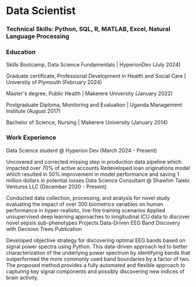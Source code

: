 # Data Scientist
### Technical Skills: Python, SQL, R, MATLAB, Excel, Natural Language Processing
### Education
Skills Bootcamp, Data Science Fundamentals | HyperionDev (July 2024)

Graduate certificate, Professional Development in Health and Social Care | Universtiy of Plymouth (February 2024)

Master's degree, Public Health | Makerere University (January 2022)

Postgraduate Diploma, Monitoring and Evaluation | Uganda Management Institute (August 2017)

Bachelor of Science, Nursing | Makerere University (January 2014)
### Work Experience
Data Science student @ Hyperion Dev (March 2024 - Present)

Uncovered and corrected missing step in production data pipeline which impacted over 70% of active accounts
Redeveloped loan originations model which resulted in 50% improvement in model performance and saving 1 million dollars in potential losses
Data Science Consultant @ Shawhin Talebi Ventures LLC (December 2020 - Present)

Conducted data collection, processing, and analysis for novel study evaluating the impact of over 300 biometrics variables on human performance in hyper-realistic, live-fire training scenarios
Applied unsupervised deep learning approaches to longitudinal ICU data to discover novel sepsis sub-phenotypes
Projects
Data-Driven EEG Band Discovery with Decision Trees
Publication

Developed objective strategy for discovering optimal EEG bands based on signal power spectra using Python. This data-driven approach led to better characterization of the underlying power spectrum by identifying bands that outperformed the more commonly used band boundaries by a factor of two. The proposed method provides a fully automated and flexible approach to capturing key signal components and possibly discovering new indices of brain activity.

